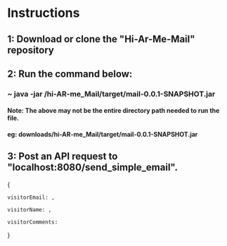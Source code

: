 # Instructions

## 1: Download or clone the "Hi-Ar-Me-Mail" repository

## 2: Run the command below:
### ~ java -jar /hi-AR-me_Mail/target/mail-0.0.1-SNAPSHOT.jar
  #### Note: The above may not be the entire directory path needed to run the file.
  ####  eg: downloads/hi-AR-me_Mail/target/mail-0.0.1-SNAPSHOT.jar

## 3: Post an API request to "localhost:8080/send_simple_email".
  {
  
    visitorEmail: , 
    
    visitorName: , 
    
    visitorComments: 
    
   }
   
